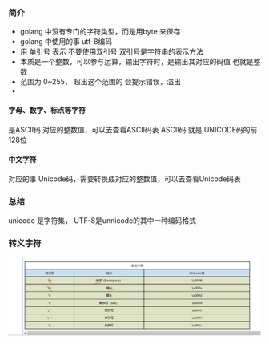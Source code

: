 ### 简介

- golang 中没有专门的字符类型，而是用byte 来保存
- golang 中使用的事 utf-8编码
- 用 单引号 表示 不要使用双引号  双引号是字符串的表示方法
- 本质是一个整数，可以参与运算，输出字符时，是输出其对应的码值 也就是整数
- 范围为 0~255， 超出这个范围的 会提示错误，溢出
- 



#### 字母、数字、标点等字符
是ASCII码 对应的整数值，可以去查看ASCII码表
ASCII码 就是 UNICODE码的前128位


#### 中文字符
对应的事 Unicode码，需要转换成对应的整数值，可以去查看Unicode码表


### 总结
unicode 是字符集， UTF-8是unnicode的其中一种编码格式


### 转义字符
![Alt text](image.png)